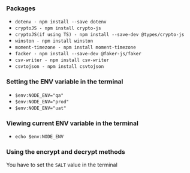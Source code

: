 ### Packages
- `dotenv - npm install --save dotenv`
- `cryptoJS - npm install crypto-js`
- `cryptoJS(if using TS) - npm install --save-dev @types/crypto-js`
- `winston - npm install winston`
- `moment-timezone - npm install moment-timezone`
- `facker - npm install --save-dev @faker-js/faker`
- `csv-writer - npm install csv-writer`
- `csvtojson - npm install csvtojson`

### Setting the ENV variable in the terminal
- `$env:NODE_ENV="qa"`
- `$env:NODE_ENV="prod"`
- `$env:NODE_ENV="uat"`

### Viewing current ENV variable in the terminal
- `echo $env:NODE_ENV`

### Using the encrypt and decrypt methods
You have to set the `SALT` value in the terminal
